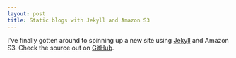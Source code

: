 ```yaml
---
layout: post
title: Static blogs with Jekyll and Amazon S3
---
```


I've finally gotten around to spinning up a new site using [Jekyll](http://github.com/mojombo/jekyll) 
and Amazon S3. Check the source out on [GitHub](http://www.github.com/burgeralarm/bclune.org).
